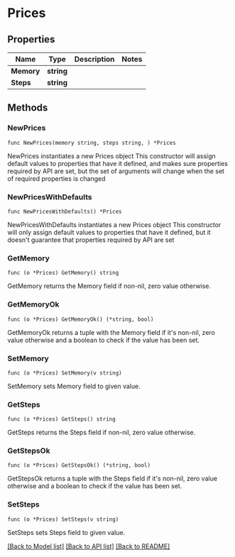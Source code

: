 # Prices

## Properties

Name | Type | Description | Notes
------------ | ------------- | ------------- | -------------
**Memory** | **string** |  | 
**Steps** | **string** |  | 

## Methods

### NewPrices

`func NewPrices(memory string, steps string, ) *Prices`

NewPrices instantiates a new Prices object
This constructor will assign default values to properties that have it defined,
and makes sure properties required by API are set, but the set of arguments
will change when the set of required properties is changed

### NewPricesWithDefaults

`func NewPricesWithDefaults() *Prices`

NewPricesWithDefaults instantiates a new Prices object
This constructor will only assign default values to properties that have it defined,
but it doesn't guarantee that properties required by API are set

### GetMemory

`func (o *Prices) GetMemory() string`

GetMemory returns the Memory field if non-nil, zero value otherwise.

### GetMemoryOk

`func (o *Prices) GetMemoryOk() (*string, bool)`

GetMemoryOk returns a tuple with the Memory field if it's non-nil, zero value otherwise
and a boolean to check if the value has been set.

### SetMemory

`func (o *Prices) SetMemory(v string)`

SetMemory sets Memory field to given value.


### GetSteps

`func (o *Prices) GetSteps() string`

GetSteps returns the Steps field if non-nil, zero value otherwise.

### GetStepsOk

`func (o *Prices) GetStepsOk() (*string, bool)`

GetStepsOk returns a tuple with the Steps field if it's non-nil, zero value otherwise
and a boolean to check if the value has been set.

### SetSteps

`func (o *Prices) SetSteps(v string)`

SetSteps sets Steps field to given value.



[[Back to Model list]](../README.md#documentation-for-models) [[Back to API list]](../README.md#documentation-for-api-endpoints) [[Back to README]](../README.md)



